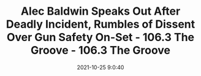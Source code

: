 ---
"title": "Alec Baldwin Speaks Out After Deadly Incident, Rumbles of Dissent Over Gun Safety On-Set - 106.3 The Groove - 106.3 The Groove"
"date": "2021-10-25 9:0:40"
"feed_name": "GOOGLENEWSCONSTRUCTION"
"feed_website": "https://news.google.com/search?q=construction%2Bincident&hl=en-US&gl=US&ceid=US:en"
"feed_rss": "https://news.google.com/rss/search?q=construction%2Bincident&hl=en-US&gl=US&ceid=US:en"
"link": "https://www.1063thegroove.com/local/alec-baldwin-speaks-out-after-deadly-incident-rumbles-of-dissent-over-gun-safety-on-set/"
"source": "{'href': 'https://www.1063thegroove.com', 'title': '106.3 The Groove'}"
"file": "_posts/2021-1-1-7292d0721a712dc7fd103dda7026966431fe6aac.md"
"accident": "0"
"drilling": "0"
"dead": "0"
"injured": "0"
"arrested": "0"
"place": "unknown place"
"where": "unknown site"
"causes": "unknown"
"place_uri": "unknown place"
---
